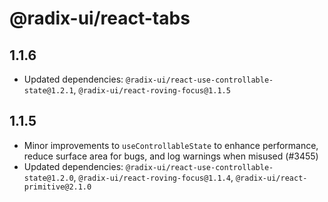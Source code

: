# @radix-ui/react-tabs

## 1.1.6

- Updated dependencies: `@radix-ui/react-use-controllable-state@1.2.1`, `@radix-ui/react-roving-focus@1.1.5`

## 1.1.5

- Minor improvements to `useControllableState` to enhance performance, reduce surface area for bugs, and log warnings when misused (#3455)
- Updated dependencies: `@radix-ui/react-use-controllable-state@1.2.0`, `@radix-ui/react-roving-focus@1.1.4`, `@radix-ui/react-primitive@2.1.0`
